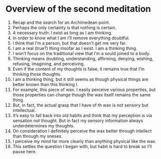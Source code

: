 # Overview of the second meditation

1. Recap and the search for an Archimedean point.
2. Perhaps the only certainty is that nothing is certain.
3. A necessary truth: I exist as long as I am thinking.
4. In order to know what I am I’ll remove everything doubtful.
5. I think that I’m a person, but that doesn’t get me very far.
6. I am a real (true?) thing insofar as I exist. I am a thinking thing.
7. I won’t focus on the traditional view that I’m a sould joined to a body.
8. Thinking means doubting, understanding, affirming, denying, wishing, refusing, imagining, and perceiving.
9. Even if the content of my thoughts is false, it remains true that I’m thinking those thoughts.
10. I am a thinking thing, but it still seems as though physical things are better known than this thinking I.
11. For example, this piece of wax. I easily perceive various properties, but those properties can change though the wax itself remains the same thing.
12. But, in fact, the actual grasp that I have of th wax is not sensory but intellectual.
13. It’s easy to fall back into old habits and think that my perception is via sensation not thought. But in fact my sensory information always underdetermines my thoughts.
14. On consideration I definitely perceive the wax better through intellect than through my sneses.
15. I perceive my mind far more clearly than anything physical like the wax.
16. This settles the question I began with, but habit is hard to break so I’ll pause here.
